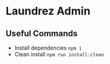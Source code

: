 # Laundrez Admin

## Useful Commands

- Install dependencies `npm i`
- Clean install `npm run install:clean`